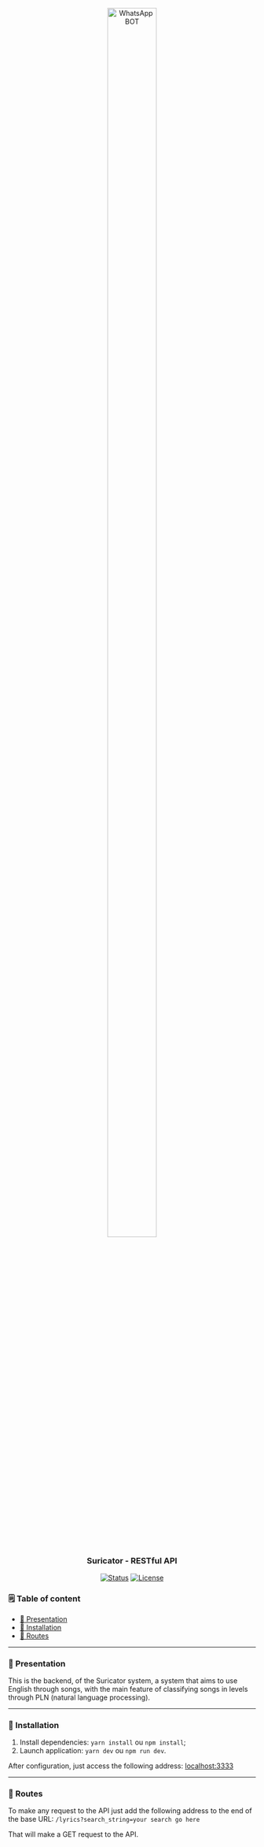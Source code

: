 <p align="center">
  <img width="100" height="80%" src="https://www.flaticon.com/svg/static/icons/svg/427/427519.svg" alt="WhatsApp BOT"></a>
</p>

<h3 align="center">Suricator - RESTful API</h3>

<div align="center">
  
[![Status](https://img.shields.io/badge/status-active-success.svg)]()
[![License](https://img.shields.io/badge/license-MIT-blue.svg)](/LICENSE)

</div>

### 🗒️ Table of content
- [🖖 Presentation](#-presentation)
- [🔨 Installation](#-installation)
- [🔰 Routes](#-routes)

---

### 🖖 Presentation

This is the backend, of the Suricator system, a system that aims to use English through songs, with the main feature of classifying songs in levels through PLN (natural language processing).

---

### 🔨 Installation

1. Install dependencies: `yarn install` ou `npm install`;
2. Launch application: `yarn dev` ou `npm run dev`.

After configuration, just access the following address: [localhost:3333](http://localhost:3333)

---

### 🔰 Routes
To make any request to the API just add the following address to the end of the base URL:
`/lyrics?search_string=your search go here`

That will make a GET request to the API.

